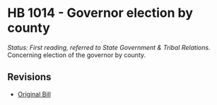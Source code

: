 # HB 1014 - Governor election by county
*Status: First reading, referred to State Government & Tribal Relations.*
Concerning election of the governor by county.

## Revisions
* [Original Bill](1/)